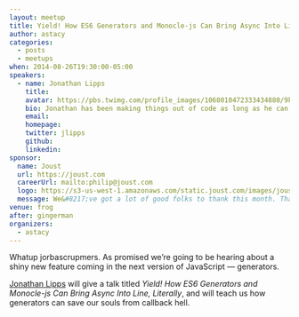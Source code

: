 ```yaml
---
layout: meetup
title: Yield! How ES6 Generators and Monocle-js Can Bring Async Into Line, Literally
author: astacy
categories:
  - posts
  - meetups
when: 2014-08-26T19:30:00-05:00
speakers:
  - name: Jonathan Lipps
    title:
    avatar: https://pbs.twimg.com/profile_images/1068010472333434880/9kSStezw_400x400.jpg
    bio: Jonathan has been making things out of code as long as he can remember. He currently works as Director of Ecosystem and Integrations at Sauce Labs, leading a team of open source developers to improve the web and mobile testing ecosystem. Jonathan is the architect and project lead for Appium, the open-source, cross-platform mobile automation framework (written in Node). He has worked as a programmer in tech startups for over a decade, but is also passionate about academic discussion.
    email:
    homepage:
    twitter: jlipps
    github:
    linkedin:
sponsor:
  name: Joust
  url: https://joust.com
  careerUrl: mailto:philip@joust.com
  logo: https://s3-us-west-1.amazonaws.com/static.joust.com/images/joust-logo-large-f3207597.png
  message: We&#8217;ve got a lot of good folks to thank this month. Thanks to <a href="https://saucelabs.com">Sauce Labs</a> for flying Jonathan out to do the talk. As always, thanks to <a href="http://www.frogdesign.com/contact/austin.html">Frog</a> for hosting us. And last but not least thanks to our main sponsor, <a href="https://joust.com">Joust</a>, for drinks and food. Joust is a startup with a lot of momentum and several major customers like ESPN, ABC, and MTV. They&#8217;re building a core team of engineers, so if you&#8217;re interested, contact <a href="mailto:philip@joust.com">Philip</a>.
venue: frog
after: gingerman
organizers:
  - astacy
---
```


Whatup jorbascrupmers. As promised we&#8217;re going to be hearing about a shiny new feature coming in the next version of JavaScript &mdash; generators.

[Jonathan Lipps][1] will give a talk titled _Yield! How ES6 Generators and Monocle-js Can Bring Async Into Line, Literally_, and will teach us how generators can save our souls from callback hell.

[1]: https://twitter.com/jlipps
